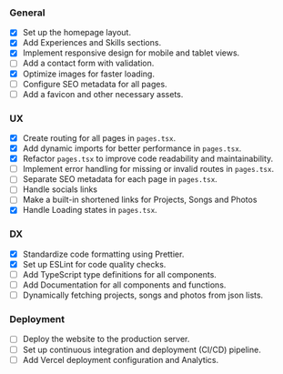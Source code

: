 ### General

- [x] Set up the homepage layout.
- [x] Add Experiences and Skills sections.
- [x] Implement responsive design for mobile and tablet views.
- [ ] Add a contact form with validation.
- [x] Optimize images for faster loading.
- [ ] Configure SEO metadata for all pages.
- [ ] Add a favicon and other necessary assets.

### UX

- [x] Create routing for all pages in `pages.tsx`.
- [x] Add dynamic imports for better performance in `pages.tsx`.
- [x] Refactor `pages.tsx` to improve code readability and maintainability.
- [ ] Implement error handling for missing or invalid routes in `pages.tsx`.
- [ ] Separate SEO metadata for each page in `pages.tsx`.
- [ ] Handle socials links
- [ ] Make a built-in shortened links for Projects, Songs and Photos
- [x] Handle Loading states in `pages.tsx`.

### DX

- [x] Standardize code formatting using Prettier.
- [x] Set up ESLint for code quality checks.
- [ ] Add TypeScript type definitions for all components.
- [ ] Add Documentation for all components and functions.
- [ ] Dynamically fetching projects, songs and photos from json lists.

### Deployment

- [ ] Deploy the website to the production server.
- [ ] Set up continuous integration and deployment (CI/CD) pipeline.
- [ ] Add Vercel deployment configuration and Analytics.
